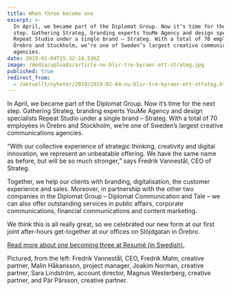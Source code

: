 ```yaml
---
title: When three become one
excerpt: >-
  In April, we became part of the Diplomat Group. Now it’s time for the next
  step. Gathering Strateg, branding experts YouMe Agency and design specialists
  Repeat Studio under a single brand – Strateg. With a total of 70 employees in
  Örebro and Stockholm, we’re one of Sweden’s largest creative communications
  agencies.
date: 2019-02-04T15:32:14.536Z
image: /media/uploads/article-nu-blir-tre-byraer-ett-strateg.jpg
published: true
redirect_from:
  - /aktuellt/nyheter/2019/2019-02-04-nu-blir-tre-byraer-ett-strateg.html
---
```


In April, we became part of the Diplomat Group. Now it’s time for the next step. Gathering Strateg, branding experts YouMe Agency and design specialists Repeat Studio under a single brand – Strateg. With a total of 70 employees in Örebro and Stockholm, we’re one of Sweden’s largest creative communications agencies.

“With our collective experience of strategic thinking, creativity and digital innovation, we represent an unbeatable offering. We have the same name as before, but will be so much stronger,” says Fredrik Vannestål, CEO of Strateg.

Together, we help our clients with branding, digitalisation, the customer experience and sales. Moreover, in partnership with the other two companies in the Diplomat Group – Diplomat Communication and Tale – we can also offer outstanding services in public affairs, corporate communications, financial communications and content marketing.

We think this is all really great, so we celebrated our new form at our first joint after-hours get-together at our offices on Slöjdgatan in Örebro.

[Read more about one becoming three at Resumé (in Swedish).
](https://www.resume.se/nyheter/artiklar/2019/02/04/diplomatgruppen-vaxte-med-80-procent-2018--bildar-storbyra/)

Pictured, from the left: Fredrik Vannestål, CEO, Fredrik Malm, creative partner, Malin Håkansson, project manager, Joakim Norman, creative partner, Sara Lindström, account director, Magnus Westerberg, creative partner, and Pär Pärsson, creative partner.

